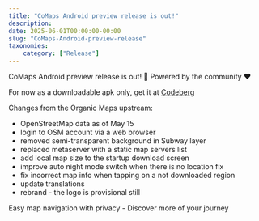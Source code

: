 ```yaml
---
title: "CoMaps Android preview release is out!"
description: 
date: 2025-06-01T00:00:00-00:00
slug: "CoMaps-Android-preview-release"
taxonomies:
    category: ["Release"]
---
```


CoMaps Android preview release is out! 🎉 
Powered by the community ❤️

For now as a downloadable apk only, get it at [Codeberg](https://codeberg.org/comaps/comaps/releases)

Changes from the Organic Maps upstream:
- OpenStreetMap data as of May 15
- login to OSM account via a web browser
- removed semi-transparent background in Subway layer
- replaced metaserver with a static map servers list
- add local map size to the startup download screen
- improve auto night mode switch when there is no location fix
- fix incorrect map info when tapping on a not downloaded region
- update translations
- rebrand - the logo is provisional still

Easy map navigation with privacy - Discover more of your journey
